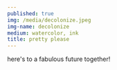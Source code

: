 ```yaml
---
published: true
img: /media/decolonize.jpeg
img-name: decolonize
medium: watercolor, ink
title: pretty please
--- 
```



here's to a fabulous future together!
